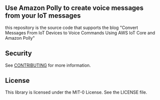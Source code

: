 ## Use Amazon Polly to create voice messages from your IoT messages

this repository is the source code that supports the blog
"Convert Messages From IoT Devices to Voice Commands Using AWS IoT Core and Amazon Polly"

## Security

See [CONTRIBUTING](CONTRIBUTING.md#security-issue-notifications) for more information.

## License

This library is licensed under the MIT-0 License. See the LICENSE file.

